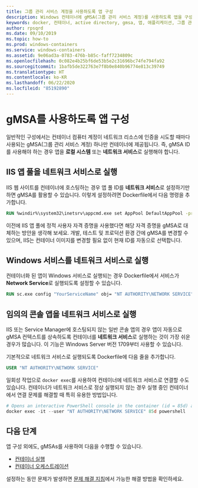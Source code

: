 ```yaml
---
title: 그룹 관리 서비스 계정을 사용하도록 앱 구성
description: Windows 컨테이너에 gMSA(그룹 관리 서비스 계정)를 사용하도록 앱을 구성하는 방법을 설명합니다.
keywords: docker, 컨테이너, active directory, gmsa, 앱, 애플리케이션, 그룹 관리 서비스 계정, 그룹관리서비스 계정, 구성
author: rpsqrd
ms.date: 09/10/2019
ms.topic: how-to
ms.prod: windows-containers
ms.service: windows-containers
ms.assetid: 9e06ad3a-0783-476b-b85c-faff7234809c
ms.openlocfilehash: 0c082e4b25bf6de53b5e2c31696bc74fe794fa92
ms.sourcegitcommit: 1bafb5de322763e7f8b0e840b96774e813c39749
ms.translationtype: HT
ms.contentlocale: ko-KR
ms.lasthandoff: 06/22/2020
ms.locfileid: "85192890"
---
```

# <a name="configure-your-app-to-use-a-gmsa"></a>gMSA를 사용하도록 앱 구성

일반적인 구성에서는 컨테이너 컴퓨터 계정이 네트워크 리소스에 인증을 시도할 때마다 사용되는 gMSA(그룹 관리 서비스 계정) 하나만 컨테이너에 제공됩니다. 즉, gMSA ID를 사용해야 하는 경우 앱을 **로컬 시스템** 또는 **네트워크 서비스**로 실행해야 합니다.

## <a name="run-an-iis-app-pool-as-network-service"></a>IIS 앱 풀을 네트워크 서비스로 실행

IIS 웹 사이트를 컨테이너에 호스팅하는 경우 앱 풀 ID를 **네트워크 서비스**로 설정하기만 하면 gMSA를 활용할 수 있습니다. 이렇게 설정하려면 Dockerfile에서 다음 명령을 추가합니다.

```dockerfile
RUN %windir%\system32\inetsrv\appcmd.exe set AppPool DefaultAppPool -processModel.identityType:NetworkService
```

이전에 IIS 앱 풀에 정적 사용자 자격 증명을 사용했다면 해당 자격 증명을 gMSA로 대체하는 방안을 생각해 보세요. 개발, 테스트 및 프로덕션 환경 간에 gMSA를 변경할 수 있으며, IIS는 컨테이너 이미지를 변경할 필요 없이 현재 ID를 자동으로 선택합니다.

## <a name="run-a-windows-service-as-network-service"></a>Windows 서비스를 네트워크 서비스로 실행

컨테이너화 된 앱이 Windows 서비스로 실행되는 경우 Dockerfile에서 서비스가 **Network Service**로 실행되도록 설정할 수 있습니다.

```dockerfile
RUN sc.exe config "YourServiceName" obj= "NT AUTHORITY\NETWORK SERVICE" password= ""
```

## <a name="run-arbitrary-console-apps-as-network-service"></a>임의의 콘솔 앱을 네트워크 서비스로 실행

IIS 또는 Service Manager에 호스팅되지 않는 일반 콘솔 앱의 경우 앱이 자동으로 gMSA 컨텍스트를 상속하도록 컨테이너를 **네트워크 서비스**로 실행하는 것이 가장 쉬운 경우가 많습니다. 이 기능은 Windows Server 버전 1709부터 사용할 수 있습니다.

기본적으로 네트워크 서비스로 실행되도록 Dockerfile에 다음 줄을 추가합니다.

```dockerfile
USER "NT AUTHORITY\NETWORK SERVICE"
```

일회성 작업으로 `docker exec`를 사용하여 컨테이너에 네트워크 서비스로 연결할 수도 있습니다. 컨테이너가 네트워크 서비스로 정상 실행되지 않는 경우 실행 중인 컨테이너에서 연결 문제를 해결할 때 특히 유용한 방법입니다.

```powershell
# Opens an interactive PowerShell console in the container (id = 85d) as the Network Service account
docker exec -it --user "NT AUTHORITY\NETWORK SERVICE" 85d powershell
```

## <a name="next-steps"></a>다음 단계

앱 구성 외에도, gMSAs를 사용하여 다음을 수행할 수 있습니다.

- [컨테이너 실행](gmsa-run-container.md)
- [컨테이너 오케스트레이션](gmsa-orchestrate-containers.md)

설정하는 동안 문제가 발생하면 [문제 해결 지침](gmsa-troubleshooting.md)에서 가능한 해결 방법을 확인하세요.
